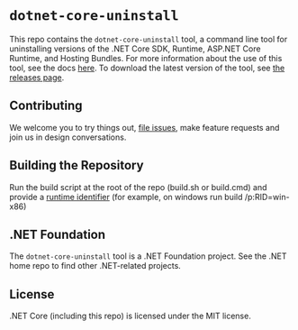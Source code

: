 # `dotnet-core-uninstall`
This repo contains the `dotnet-core-uninstall` tool, a command line tool for uninstalling versions of the .NET Core SDK, Runtime, ASP.NET Core Runtime, and Hosting Bundles. For more information about the use of this tool, see the docs [here](https://aka.ms/dotnet-core-uninstall-docs). To download the latest version of the tool, see [the releases page](https://github.com/dotnet/cli-lab/releases).

## Contributing
We welcome you to try things out, [file issues](https://github.com/dotnet/cli-lab/issues), make feature requests and join us in design conversations.

## Building the Repository
Run the build script at the root of the repo (build.sh or build.cmd) and provide a [runtime identifier](https://docs.microsoft.com/en-us/dotnet/core/rid-catalog) (for example, on windows run build /p:RID=win-x86)

## .NET Foundation
The `dotnet-core-uninstall` tool is a .NET Foundation project. See the .NET home repo to find other .NET-related projects.

## License
.NET Core (including this repo) is licensed under the MIT license.